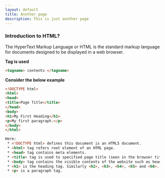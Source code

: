 ```yaml
---
layout: default
title: Another page
description: This is just another page
---
```


### Introduction to HTML?
The HyperText Markup Language or HTML is the standard markup language for documents designed to be displayed in a web browser.

**Tag is used**
```html
<tagname> contents </tagname>
```
**Consider the below example**

```html
<!DOCTYPE html>
<html>
<head>
<title>Page Title</title>
</head>
<body>
<h1>My First Heading</h1>
<p>My first paragraph.</p>
</body>
</html>

Here:
 * <!DOCTYPE html> defines this document is an HTML5 document.
 * <html> tag refers root element of an HTML page.
 * <head> tag contains meta elements.
 * <title> tag is used to specified page title (seen in the browser title bar).
 * <body> tag contains the visible contents of the website such as heading, paragraph, images, hyperlinks.
 * <h1> is the heading tag. Similarly <h2>, <h3>, <h4>, <h5> and <h6>.
 * <p> is a paragraph tag.
    
```
